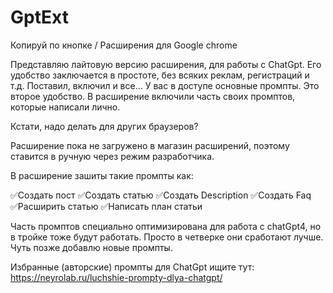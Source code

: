# GptExt
Копируй по кнопке / Расширения для Google chrome

Представляю лайтовую версию расширения, для работы с ChatGpt. Его удобство заключается в простоте, без всяких реклам, регистраций и т.д. Поставил, включил и все... У вас в доступе основные промпты. Это второе удобство. В расширение включили часть своих промптов, которые написали лично.

Кстати, надо делать для других браузеров?

Расширение пока не загружено в магазин расширений, поэтому ставится в ручную через режим разработчика.

В расширение зашиты такие промпты как:

✅Создать пост
✅Создать cтатью
✅Создать Description
✅Создать Faq
✅Расширить статью
✅Написать план статьи

Часть промптов специально оптимизирована для работа с chatGpt4, но в тройке тоже будут работать. Просто в четверке они сработают лучше. Чуть позже добавлю новые промпты.

Избранные (авторские) промпты для ChatGpt ищите тут: https://neyrolab.ru/luchshie-prompty-dlya-chatgpt/
